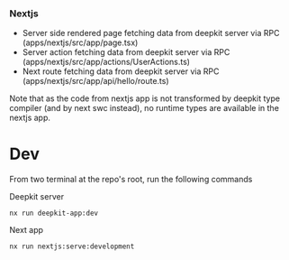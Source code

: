 ### Nextjs

- Server side rendered page fetching data from deepkit server via RPC (apps/nextjs/src/app/page.tsx)
- Server action fetching data from deepkit server via RPC (apps/nextjs/src/app/actions/UserActions.ts)
- Next route fetching data from deepkit server via RPC (apps/nextjs/src/app/api/hello/route.ts)

Note that as the code from nextjs app is not transformed by deepkit type compiler (and by next swc instead), no runtime types are available in the nextjs app.

# Dev
From two terminal at the repo's root, run the following commands

Deepkit server
```shell
nx run deepkit-app:dev
```

Next app
```shell
nx run nextjs:serve:development
```

